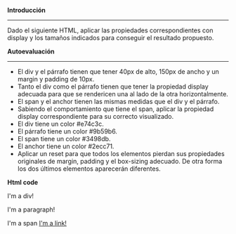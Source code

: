 **Introducción**

---

Dado el siguiente HTML, aplicar las propiedades correspondientes con display y los tamaños indicados para conseguir el resultado propuesto.

**Autoevaluación**

---

- El div y el párrafo tienen que tener 40px de alto, 150px de ancho y un margin y padding de 10px.
- Tanto el div como el párrafo tienen que tener la propiedad display adecuada para que se rendericen una al lado de la otra horizontalmente.
- El span y el anchor tienen las mismas medidas que el div y el párrafo.
- Sabiendo el comportamiento que tiene el span, aplicar la propiedad display correspondiente para su correcto visualizado.
- El div tiene un color #e74c3c.
- El párrafo tiene un color #9b59b6.
- El span tiene un color #3498db.
- El anchor tiene un color #2ecc71.
- Aplicar un reset para que todos los elementos pierdan sus propiedades originales de margin, padding y el box-sizing adecuado. De otra forma los dos últimos elementos aparecerán diferentes.

**Html code**


<!DOCTYPE html>
<html lang="en">
  <head>
    <meta charset="UTF-8" />
    <meta http-equiv="X-UA-Compatible" content="IE=edge" />
    <meta name="viewport" content="width=device-width, initial-scale=1.0" />
    <title>Display</title>
    <link rel="stylesheet" href="style.css" />
  </head>
  <body>
    <div>I'm a div!</div>
    <p>I'm a paragraph!</p>
    <span>I'm a span</span>
    <a href="#">I'm a link!</a>
  </body>
</html>
